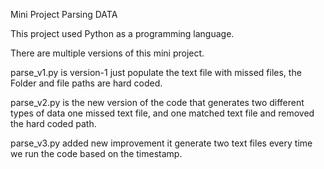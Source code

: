 Mini Project Parsing DATA

This project used Python as a programming language. 

There are multiple versions of this mini project.

parse_v1.py is version-1 just populate the text file with missed files, the Folder 
and file paths are hard coded. 

parse_v2.py is the new version of the code that generates two different types of data 
one missed text file, and one matched text file and removed the hard coded path.

parse_v3.py added new improvement it generate two text files every time we run the code based on the timestamp.
